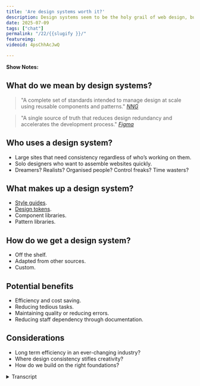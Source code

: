 ```yaml
---
title: 'Are design systems worth it?'
description: Design systems seem to be the holy grail of web design, but are they worth the trouble? 
date: 2025-07-09
tags: ["chat"]
permalink: "/22/{{slugify }}/"
featureimg: 
videoid: 4psChhAcJwQ

---
```


 **Show Notes:**

## What do we mean by design systems?
  
<blockquote>"A complete set of standards intended to manage design at scale using reusable components and patterns."
<cite><a href="https://www.nngroup.com/articles/design-systems-101/"><abr title="Nielsen Norman Group">NNG</abr></a> </cite> </blockquote>

<blockquote>"A single source of truth that reduces design redundancy and accelerates the development process."
<cite><a href="https://www.figma.com/blog/design-systems-101-what-is-a-design-system/">Figma</a> </cite> </blockquote>
 
## Who uses a design system?

- Large sites that need consistency regardless of who’s working on them.
- Solo designers who  want to assemble websites quickly.
- Dreamers? Realists? Organised people? Control freaks? Time wasters?

## What makes up a design system?

- [Style guides](https://www.nngroup.com/articles/design-systems-vs-style-guides/).
- [Design tokens](https://docs.tokens.studio/fundamentals/design-tokens).
- Component libraries.
- Pattern libraries.

## How do we get a design system?

- Off the shelf.
- Adapted from other sources.
- Custom.

## Potential benefits

- Efficiency and cost saving.
- Reducing tedious tasks.
- Maintaining quality or reducing errors.
- Reducing staff dependency through documentation.

## Considerations

- Long term efficiency in an ever-changing industry?
- Where design consistency stifles creativity?
- How do we build on the right foundations?


<details> 
<summary>Transcript</summary>


[00:00:05] **Nathan Wrigley:** Hello there. For the last couple of episodes, we've been looking at components that make up a website. In doing that, we are building a library that we can refer to, particularly for the next time we build demo websites on the show.

This could be considered a part of a design system, but apart from knowing this is a hot topic, we're not sure what a design system is to try and unpack this, we're delighted to be joined once again by our friend Paul Lacey. He, unlike us, has actually managed to put some form of design system together for his own work.


apart from my usual, hello to David Wamsley. Hello, David Wamsley. Hello. I'm gonna also, yeah, thank you. I'm also gonna say hello to Paul Lacey. Lovely. Hello. Now that we've got the introductions out of the way, Paul, I just a second because our listeners, if they haven't heard a previous episode, they won't know who you are.

So I'm gonna put you on the spot. Give us your potted bio quickly, if that's all. 

[00:01:01] **Paul Lacey:** you're correct to first of all say I've done some form of a system, so I'm glad you said that. also, I'm not a full, on expert in this. I'm much like yourselves just knowing about it, see and aware that I'm doing some aspects of it, interested how I can improve it myself, and looking to see where things are going.

And I know David does a lot more probably academic study of this sort of thing because when we talk, I know he's read books on it, which I haven't. And, but yeah, so what I am a web designer developer, probably started around 1999, I think it was. I've seen a lot of change from the, using, non breakable spaces for design for instead of, CSS.

So when I started, there wasn't really any CSS right at the beginning. There probably was, but we weren't using it at the beginning. Then CSS comes in and then the.com boom and burst and all that sort of stuff. And then I think we're still. We're still recovering from that now, just in terms of how the whole western world seems to think what web design is or should be.

And I think this whole design system thing is called because it's lays down some rules that if we all, if everybody got on board and followed it, it would make for much better websites, I think. And, but where we are, I think these days is that certain level of organizations are good at, dealing, implementing these things and running them because everybody's on board.

And then as you go down and organizations get smaller, you get to a point where, the web designers are on board with these sort of things, but perhaps not everybody else is. So it's a real challenge to figure out how you can have these systems in your mind and use them.

but there are lots of factors that can derail these sort of things. So I'm hoping that we might get to the bottom of some of that today. we might not even get as far of defining what all this stuff is, but we'll see. 

[00:03:08] **Nathan Wrigley:** Yeah, indeed. So as is always the case, David has put together some show notes, which I'll share on the screen, but you can find them.

Oh that didn't work out so well. There we go. You can find them at no script show and then slash the number 2, 2 22. So no script show slash 22. Shall we should we pop that on the screen, David and crack on and I'll basic hand the bat on over to you at this point, I think. 

[00:03:34] **David Waumsley:** Yeah, it's only basic notes so we can try and get some definitions 'cause.

Honestly, you say, I read some books on this stuff. I, when I read articles and I hear terms like design systems used in different contexts, I don't know what people are meaning by it. There's other things like, DI design tokens, I dunno what that means. And there's different definitions out there.

So I thought it'd be good to chat because Paul and I have had some conversations before. 'cause it's the holy grail to try and find some way, particularly if you're just working on your own, to efficiently create your own websites and backing out. WordPress days, we've always tried to get some starter website.

Anyway, let's go. I, put a couple of definitions up there, which may be Nathan, you'll need to read because I'm on a very small screen and I can't read what I've written. That's 

[00:04:21] **Nathan Wrigley:** fine. Yeah. So again, I'm reading off the screen, no script do show forward slash 22, and the, headline for that is, are design systems worth it?

And so we're gonna begin by asking the question, what do we mean by design systems? There's a couple of quotes, which I'll just read out. The first one says, A design system is a complete set of standards intended to manage design at scale using reusable components and patterns. And I can, that's the Norman Nielsen or Nielsen Norman, I can never remember group.

and then a source. From Figma, the design tool, a design system is a single source of truth that reduces design redundancy and accelerates the development process. So I guess they're broadly similar in a way. Do you want me to read the other bits about the, who uses a design system, or should we dwell on the, what do we mean first?

[00:05:12] **David Waumsley:** Yeah, I, I like these definitions. I don't know about you, Paul, because they're, pretty vague. So under this definition, what you've been doing with the page builder that you've used, you've created this whole system to be able to put together websites through these kind of row templates, haven't you?

So you can do that and there's nothing there that would say, that's not a design system, I don't think. And you could argue even what we're trying to do at the moment, which is, it's interesting because our series that we've done before, I was model it on the idea of what you did.

Paul, in a way was thinking, okay, what I want to do is to have not necessarily row templates because I'm working much more with grid and, my page layouts might be different, but the fact that I thought I needed something so I could grab this bit here and have a header here to here about, a middle section, some, accordions and stuff like that.

As I've gone on, you realize for, us, that a component ends up being an examination of what the HTML and CSS options are when you are constructing something. It doesn't turn out to be something I can easily drag and drop in. 

[00:06:28] **Nathan Wrigley:** So does that, when you say that, so obviously rows, we understand what that is.

That usually represents from the left to the right of the screen and it's a horizontal block of stuff. But a component is the, bits, if you like, that might sit with inside that. But are you saying then that the component, when you really get to it and you do this work over and over again, you realize that even that sort of definition and clarification doesn't work because it might be that you want to take out a little bit with within that component itself.

And so really what you are forcing yourself to do is forget how it looks, forget the bit that you could drag and drop onto the canvas for want of a better word. You are saying worry about the actual code that makes that up. That's the component. The ht 

[00:07:12] **David Waumsley:** Yeah. we started ourselves trying to do the accordion and straight away we realized that where the accordion is used and what we expected to do, so we'd have to have a whole series of them.

So in terms of us getting some sort of design system was really a. But we're putting together something as part of our series, which ends up being nothing more than a few sort of bullet points about how this will work for accessibility, when this is appropriate to use, and not that is more useful than the drag and drop component itself, So it's been quite interesting, our own attempt to build a design system, which gets more naughty the. The more you get into it. But anyway, sorry. I, no. 

[00:07:51] **Nathan Wrigley:** I'm gonna, I'm gonna keep this going if you don't mind. 'cause I think this is interesting because the word design by definition, I think is the use of the, I, at least in my head, I'm, imagining what I can see more than anything else, as in what is put on the screen.

And obviously you've got tools like Figma, that's their bread and butter, isn't it? Is what is the whole point of that tool is to create things that you can send to people and you can see it. But what you are saying is that for you, that definition, you've gotta atomize it a little bit further and go, into the code.

Because it might be that, okay, there is an accordion, you can see that's fine. But because of the various different ways you could use an accordion, it might not look the same each time. And design system already we're we've come against some trip wires because I'm thinking that's what you look at.

And it, and not really, that doesn't live up to the definition you've just described of code. So that's interesting. I think. 

[00:08:49] **David Waumsley:** Yeah, it's quite interesting. If you look at the design systems, well-known design systems that are out there, like there is, the material design system by Google. there is, there's Nord Health there, there have a big design system, which is perhaps more about the look of things that you might bring in.

But then when you start to look at, I think interestingly there's been a move, if you look at the, there's design systems as well for the UK government, so there's one that will go with gov UK and is now the same with us as well. And when you look at those, they. There, there will be, there's elements about their own, but they're very simple.

their public sites have to be design-wise, quite simplistic. But there, when you look at it, it's often seems to be a lot more about the rules about how to make this particular thing accessible. it'll be, and it, gets much more closer to the component of the design system, if you like, is really the raw H two ML, Okay. More often or not. 

[00:09:59] **Nathan Wrigley:** Yeah. Okay. That makes sense. Paul, do you wanna do any more on that before we move on to the next section? 

[00:10:04] **Paul Lacey:** Yeah, 

sure. The, definitions, I much prefer the n nng one with a complete set of standards intended to manage design at scale using reusable components and patterns.

just 'cause it just, It just gels with me a little bit better. I would like, personally in my life, I would remove the word complete and it would be a set of standards. And I, because it has the word intended, I like that. 'cause it's, saying that we're trying to do this rather than the, other definition from Figma.

I think that will definitely ring, will definitely vibe well with UX and ui, designers who use that Figma product. I think, this whole concept is a single source of truth that reduces design, redundancy, accelerates development of process, et cetera. I just, what comes to mind with all this sort of stuff is that the, whole concept of design system can turn a lot of people off immediately because it immediately goes, sounds technical and immediately sounds like, ex exclusionary to people who don't know what you're talking about as such.

So I'm thinking, when you take any of the companies that we might have mentioned, If anyone who's not a designer or developer and not thinking about the HML or these, global colors or variables and stuff like that, it's are we even part of this conversation? So if you take the actual, the end user audience, how can someone in the audience or the audience of a website contribute to a com conversation and feedback on the design system and how well it's used being used?

How can HR feedback on that? How can CEOs feedback on that sort of thing? So I quite like the NNG one because it's more open also, I know we don't have it up on the screen, but the, looking at the, a couple of those, design systems, David, that you highlighted. I really do the, Gov uk, the UK government.

design system. because it, it's accommodated everybody that needs to understand it. It's, given the code. It gives you the code snippets and it shows you what you should be doing on that level. But the way it communicates about its design system, patterns or components is in human language.

whereas the three of us might talk about, we need a design system for an accordion, what's the point of the accordion? whereas the UK government website tends to say things like, here is a, design system for when you need to get somebody's credit card details for them to pay a bill.

And then, so it gives you the kind of point of why you would even care about this. And so then the finance department is saying. Oh, this sounds good. So we've got a more efficient way to get the money from people who owe the money, or we also have included in that design system a way for them to, present to the user what to do if they have a problem paying this bill.

And so everybody's benefiting that, the different departments are understanding where, what the point is for them. what's in it for me in the finance department to be, to care about this design system that, Dan from head of Design was going on about in that meeting that I was falling asleep in.

so I really liked that because, and that this is maybe why, if you've struggled to get started yourselves, it might be because. why it might be easier for me is because I don't have to worry about the HTML too much because I've essentially made a decision to not care about it as much, which I know some, if somebody might listen to this and be like, what the heck?

what kind of professional are you? But essentially, I'm living in the world where I need to use WordPress themes and WordPress page builders, and a bunch of those decisions are taken away from me. So I'm straight into the point where I'm thinking about, I've got a decision, I've got two options at this point.

I can go straight into thinking about the elements that I want. So do I want a row, let's say with, a call to action in it and those sort of things? Or do I, do, I go into purpose led thinking, which is what I've been trying to do more recently. Essentially, it's the same stuff, but the, purpose again, of a pricing table.

So you start with the purpose and it is to present the. options and recommend an option to a user. So how do we present the options of our product and recommend which one is probably right for them? And if we think about it from that angle, then we've in, we've included into our design system, the point of the element or the pattern or the component, and then we work backwards from that.

And then eventually. You can take that, rationale of why you need this component and you can stop at the point that's comfortable for me, I stop at the point where I'm dragging these elements in and designing them in Beaver Builder. Whereas if you want, you can go further back and ditch that, aspect and get, and then go, we know the point of it, we know what the users want.

So now we know what HML tags we might need as opposed to just looking at some other, I'm not saying you do this, looking at some pricing tables and seeing what elements appear to be there and then coding those up. So you've always got, like the government, UK government website has, you've always got this design component or this component or pattern can, be measured as failing or SU succeeding because there is a mission for it as such.

So I dunno if any of that made sense, but that's, That's where the two strict ones, like the Figma one to me is, a, I'm reading it and thinking that this is less inclusive as the one above it from NNG because the NNG one is talking about its managing design at scale. It's reusing components and patterns, and it's intending to improve that process rather than be a kind of, elitist sort of set of Figma documents that nobody else understands.

And if you don't know, and if you come in as a designer to our team and you don't know what this is, gosh, what's wrong with you? 

[00:16:34] **Nathan Wrigley:** Can I try to just encapsulate what you've just said, I think in one sentence? no, It's no. But in order to just clarify in my head. Yeah. Yeah, absolutely. So I think what you just said then would be something like this.

So we'd have a Paul Lacey quote on that page, and it would say something like, A design system is a text description of design of the purpose. Of design elements, visual design elements, which are reusable, scalable components and what have you. So it's, got that kind of description bit in text as the focus, like the Gov UK one that you were describing.

And yeah. And because you've described its purpose, you've made it more accessible to people who don't have a, a background in graphic design for want of a better word, because you've, explained what its point is on the page. Is that about right? 

[00:17:26] **Paul Lacey:** Yeah, it means that you could have a conversation with the finance department that Informs how you should make this, these components and patterns that fit into your design system. like further down this document is probably some stuff about the ingredients of a design system. Like the finance department doesn't need to contribute too much about the brand colors. In fact, they don't need to contribute about that at all.

And they probably don't need to. I forget what it's called. There's, the components, the patterns, there's, the really little things. They're like the variables. What are those called? tokens. Tokens. So that stuff is to me, for the, brand and the design team to know that, green means go, red means stop.

Amber might mean, think about it, blue means information. they might make those sort of decisions based on the brand and, but the, actual HML elements that, so the HML feels that it's more of a, it's more of a human conversation with, the, stakeholders and then the brand element is more of an internal design, creative, side of things.

but yeah, I think Nathan, what you more or less said, is, probably a better definition just, for me because, I'm, I have to have conversations with clients all the time and I have to try and justify why I've done something and I can't just say, because Figma told me to, based on their amazing design system As such, no, no offense to Figma.

They know exactly what they're doing. but to make it c communicable to who? The people I'm trying to convince to not have a slider.

[00:19:14] **Nathan Wrigley:** David, should we move on? Or If you've got things to Yeah, let's, 

[00:19:16] **David Waumsley:** yeah, we can actually, because we can widen it up. I think once we've covered some of the points we've put down here, so we've just quickly, who uses a design system? So I mean there's, I guess there's two different types in that sense.

There is the large sites that need consistency as they keep changing their website, regardless of who's employed at the time. So they need some. Set of rules, if you like, about how this, the styling and the content is added to a particular style to a site. And then we've got the, people like us, maybe were solo designers or maybe small groups and that who want quick ways to assemble websites and might use a design system like that.

And that's where you might, borrow something that's already existing out there. nor, or the material design or something from Google as a starting point, or effectively even as a lot of us do, we use a, it's not exactly a design system, but effectively it gets close to it. Something like Bootstrap becomes a design system tailwind, they become, even though they're CSS based, they become a sort of design system we can borrow, And then of course, and then the big question about design systems, and that's why you see a lot of debates about, you don't need a design system, you're wasting your time with it. And those people who say you absolutely do need a design system. And I think this is where you hear all these different conversations.

'cause everybody has a different idea about what that might mean to them. So you if you invest too much, you can invest. As I've done before, invested a lot of time trying to copy Paul and what he managed to do with his Beaver builder. I'm so sorry. 

[00:21:01] **Paul Lacey:** I'm so sorry. We'll have led to nowhere.

[00:21:04] **David Waumsley:** No, but I'm just trying to do the same thing when we were both using the same page builder. Yeah. And I was trying to do the same thing as you, and you actually managed to get something that was useful, that worked for the jobs that you needed to do. I was envious of that when I started doing something in a similar way.

I got myself so caught up in. Sort of little elements. And the same thing has exactly happened in this series as well. When you get into components that I talk myself out of ever getting a system that works. but maybe one day I'll get there and it'd be very thorough and it will work for me, but it's quite interesting.

So I'm definitely in that. Gotta invest in the right thing for the job that I'm doing. I think you've balanced that, right? And I, that's why this interests me how, to do it for us 

[00:21:50] **Nathan Wrigley:** anyway. Sorry, I'm going off a bit there. That's okay. No, that's fine. So this is, the section who uses a design system?

have we finished on that one? There's something 

[00:22:00] **Paul Lacey:** interesting on that. I just would say like the large sites that need consistency, regardless of who's working on them. This reminds me of my old, company that imploded Dicky Birds. this is why you should listen to me. I such success.

but it reminds me, 'cause, myself and my business partner both had different roles. we were working with totally different clients. my. Business partner Piera was working with a major, car manufacturer. One, the, one of the biggest ones in the world. And that was like our, probably our biggest client technically.

And that was pretty much all he did, apart from a few other bits where he would contribute to some of the work I was doing. And I was working with SMEs and charities. And so we, we would argue actually when we collaborated on my projects, because his mindset was way more, long term than, mine. And I would be asking things of him that were borderline offensive to the way that he was learning to, he'd learned to work, working as kind of part of a team at Nissan because essentially he was, he became integrated in the team and was leading UXs and UIs and stuff like that.

So it was a lot of separation. In these things, there was a lot of, rules and you couldn't break the rules because if you did, you would be, someone would hold you to account. And it's interesting 'cause you've got those two first ones, large sites that needs con consistency. So we could say large companies or brands and then solo designers who want to assemble websites quickly.

but it's the lifespan of the design system for the large brand is basically infinite. It changes, but there's always a design system that is being used every single day. Whereas the web designers who are doing a client job, they might have a design system that's a lot looser than that, and they bring that design system into the job.

They do the job, and then the design system essentially semi-retire. And the designer hopes that if the client goes off with that website that they carry on and try to make use of the systems that were put in place there. In most scenarios, they possibly don't. And that's why you have websites that launch and then they just degrade over time and become stale, and they lose the, initial, effectiveness that they might have had on day one.

And so there's a lifespan that goes through these design systems that is very short with web designers. They have a drop in design system that doesn't use all the ingredients, but it helps 'em get the job done effectively and quickly then. Is gone. And the website just lives there. But with these big companies, the design system is part of every single decision.

And nothing goes on the website unless it passes the design system. So it is just, we would argue, because I would say things like, I need a design for this by Friday, and it might be Tuesday already. And he would be like, so what do you want? Do you want, are you gonna give the UX to the client first? I was like, no, we just need to give them the design.

And, I'd be, and I would be trying to, he'd be saying, we're skipping the stage. And I'd be saying, we're not skipping the stage. What we need to do is. Internalize that stage with our experience and just get it done and we need to use our experience to get the UX done. And he would say, no, we need to do the UX and get sign off on that before we're doing any design.

And I would be saying, we will get fired. So it just is the kind of the friction and just like none of us were wrong in this. I was just, we were just living in different environment and he was right actually. And, but I was looking after the wellbeing of a company surviving in a, world that doesn't appreciate design systems.

okay. Should we move? Yeah, let's move on. Yeah. 

[00:26:11] **David Waumsley:** The next section, once largely, I've taken the main bullet points actually from an article that is, that I've linked to, which is the Nielsen Norman Group one. So it's basically there, 1 0 1 on what is a design system. I did add something extra to this, which is design tokens, which is a term that's banded about, but what makes up a design system.

So largely it's got style guides, design tokens. You could argue that they overlap with each other, component libraries and maybe pattern libraries. That might be one way of breaking these things up. does that sound right to you, Paul? 

[00:26:45] **Paul Lacey:** Yeah. Do you know what, I didn't even know what design tokens was until I saw this a few days ago.

So I had to, I, understand what it is now. It's almost the technical layer between the brand guidelines or the style guide. So it could be like a CSS variable that is, saying, let's say a success variable. And that might be that the style guide informs that to be a green color highlighting.

So am I right about that? It's the, 

[00:27:14] **David Waumsley:** yeah, I think it, it depends. I think the term comes from, I believe Salesforce and their own design system. And there's a particular, I think a name Gino and I've forgotten their name, who's, really championed that. And she would very much see those as separate to, a CSS variable, where other people might see it as akin to the same thing.

She would see it as, do you know, can I step back and just, talk about why I think. This is interesting or where it gets confusing. 'cause I would think 2014 was such a significant year for, revitalizing the idea of getting, so you've got this whole bunch of people. You had Brad Frost Atomic Design, which we talked about on this show, didn't we, Nathan before, which is, a way of thinking about how you build up a website out of Lego blocks, and at the same time you had reacts JavaScript component library appearing.

So you've got that whole way which you love your 

[00:28:17] **Paul Lacey:** favorite. 

[00:28:18] **David Waumsley:** Yeah. But these two things, without a doubt they influence, the future of things like Gutenberg for, WordPress. It was only in the next year when, Matt Mullen, we was talking about, blocks and the idea that JavaScript was the future.

So you've got that. At the same time, it was about the same year where you've also got this. Country thing going with, I think gov uk it was the year that they won the only design award, national design award for a website before for going almost the completely opposite way with their own kind of design system.

So I think a lot of, when we talk about it, we have different ideas. So people think it's made up of, we're, thinking of react when we talk about components, people think of react even though there's web components. Yeah. Which predate it. So there are, I think that's why a lot of our, disagreements on what we think that is.

But yeah, design tokens is a word that I hate using because in a way, I don't know what I mean by it. It, I think that they would see it as one of Brad Frost's, the smaller atoms that make up a section of a website. but style guides, and this is where I think we mix things up because I think style guides is something that could stay, couldn't it?

for a company for all time. When you try to realize those style guides, that's fine. They can be turned into CSS that you go by. But when it comes to the, there's a gap in here, I think, when it comes to the rest of the design, because you either take the view that you're making up with Lego blocks, these components, but then you're failing to see the designer as a whole If you work that way. and it's the same when you build pattern libraries. it's making an assumption that pattern will remain true for all time. Where I think we already know, technically this is very difficult as we see CSS particularly changing at the moment. it. the design system that I was working on, that you are working on is based around the fact that the only layout system we had for the web was Flexbox.

Now we have grid, it throws that out. Now we have container queries that throws it out soon. We are about to get into more things with, if statements where we might be able to program in all sorts of different types of arrangements for our website. So I do think, if you try to invest in a design system at the very technical level, it's very difficult at this time.

You could waste a lot of time, but style guides maybe are something that can remain in a company as you always use this particular color for your, your links and for your header and your photo or whatever. 

[00:31:09] **Nathan Wrigley:** I'll just point out that if you, if you go to no script show slash 22, there's a couple of links on the what makes up a design system, section.

One of them links out to, the Norman Nielsen Group as an article called Design Systems Versus Style Guides. And the other one, heads off to Figma, docs Token Studio, tokens Studio for Figma. So there's a couple of links provided by David there if you want to explore further. Yeah. Okay.

Should we move on to the next bit? How do we get the design system? All right. Okay. Three options off the shelf, adapted from other sources or custom, I'm guessing off the shelf, is what most people are gonna use. 

[00:31:55] **David Waumsley:** Yeah, I, I. I guess so. I dunno, we've always tried to build and in effect, what Paul's done and what I've always been trying to do as well, the same time was always a, to some degree off the shelf in the sense that we're, held to the platform that we, using there.

So we've got some restrictions that come with that. I do think it's interesting though, with things that change. I think with, when you get sonic off the shelf, you are trusting that company. So when you look at, there's been some huge errors with, material design. they totally broke the web's accessibility with forms.

They decided that placeholders were a great thing to do and you can remove your titles from your form. making forms terrible for ages. Same with Bootstrap. It decided, bootstrap, I think four or something. It decided that. They were unsightly to underline our links, effectively breaking the site for whole, breaking the web for a whole bunch of people.

So I do think, there is an issue when you look for off the shelf. Where can you, particularly as things change, particularly as we become more aware of getting back to the basis of the web, making sure that it is truly inclusive, that it does, look at accessibility. This is something that I think has grow.

It wasn't there so much back in 2014 when I think we had this resurgence of the idea that we could have great design systems. So I think now getting something off the shelf would be quite tricky unless, unless it was something I would get great ideas from, the UK Gov side or Gov UK side because you know that they, as a, they've learned the lesson that they need to make sure that what they put there serves everybody.

[00:33:50] **Nathan Wrigley:** so are you a bit more, so there's three bullet points there. again, this is for people listening to it off the shelf, adapted from other sources. And custom, David is your plan to do a bit of two in the hope of getting to three. So you're adapting from other sources, but doing it in a custom way. So 

[00:34:07] **David Waumsley:** it'll be interesting to see what we build up if we actually end up with a design system.

'cause we're doing this series where we're looking at different bits of websites effectively, where, we started with the co word components, but it's bits and bobs of websites that we're talking about. next time we're talking, we're gonna be talking about the head as a component, something you don't see even on a website.

But I see it as a component because there are certain rules about how you might construct your head in your document. So I would, so I'm going there. Whether that turns into a design system, it is already for me because of the fact that I'm saying. Okay. I've got little notes in my, 11th at the moment, but it could be equally in a WordPress version of the same thing.

Little notes in this section where I put my head code and where I put certain things. So there is a sort of design system building up. But yeah, 

[00:35:01] **Nathan Wrigley:** anything to add there, Paul? 

[00:35:03] **Paul Lacey:** yeah, so off the shelf is probably, like David said, always a little bit tricky because off the shelf is normally a digital product type thing or something to that effect that is trying to help you get from A to B super quick.

And it has to promise certain things that make sense to the person who is trying to cut some corners to get somewhere quickly. So I think that's when, we've all lived in the WordPress world for quite a while and we're aware of the amount of templates you can buy or get for free, for different page layouts, row layouts, that sort of thing.

However, I, think that the most of the three of us. We have been exposed to all of those, bought a bunch of them, look, use the free ones. And then we still end up building websites with our own layouts. And we, it's, and we perhaps just look at those for design inspiration sometimes. I think, oh, that's quite a nice, but I'm not gonna actually use that row because it's got this problem, or it's not really, it, looks completely different than the rest of my raise, but I'll take some ideas from that.

And so I think that's one of the problems with design systems, off the shelf is not all of them, but, they can suffer from having a, an agenda that is based around them getting sold as opposed to long term solving the problem. Nothing wrong with that. It's, they do some good, but I just think that's why so many of them just don't, don't succeed perhaps. I know when you look at a lot of the template packs within WordPress, they have to, their agenda has to be bling. They have to appeal to the person who can't design, let's say, who needs to look like they can. And we'll be like, oh, that looks cool. I'll just grab that row.

And then, and that's why you see some absolutely horrendous websites that look like, do you know those, that those kids toys where you ma match the different head body clothes and, you can put like the, put a skirt at the bottom and then a top hat at the top. So you get this kind of thing that the, somebody just doesn't realize is a complete Frankenstein website.

so me, I'm probably doing custom to, but I. Using, using a system that locks me into how I have to use it. But I'm probably essentially trying to create my own ones that work for me. So I'm, eating my own dog foods, I think is it or whatever, but creating systems that work for me and then distributing them to a few other people.

Yeah. but I'm totally taking influence from other things that I see. for instance, within the WordPress space, I think one that does quite well is, I think there's a theme called Ollie. Is it Ollie? That's right. Ollie. That's 

[00:37:55] **Nathan Wrigley:** right. Yep. Yeah. 

[00:37:56] **Paul Lacey:** And they've had to work very hard to.

I try to reduce, I assume what they're trying to do is they've got a product and the big challenge they've got is that they, the system that their, website is built on is the Gutenberg block editor, which has tons of cognitive dissident for end users. So people go into it, hearing all the hype, and then they bounce off and then they go straight back to Elementor or something like that.

So Alias had to work very Ollie. the theme alias had to work, and the team now have had to work very hard to try to onboard customers who then they hope will find this totally usable. Make sense? Because the UX is very good in the templates that they provide. The onboarding is very good, and so they're trying to create like a good experience to stop people from bouncing back to elemental.

So when you look at their templates, you can see that they've put a lot of thought into it to try and stop people from failing at the first hurdle, compared to templates that you'll see elsewhere. yeah. My, just for, information, what it is that, when you've mentioned I'm creating things?

There's a number of systems that I've been creating. They definitely wouldn't tick all the boxes of the, hardcore elite, design system gurus. They'll be problematic in all sorts of ways, but there's probably three different levels of, that I've been doing. The one that I'm doing at the moment is for Beaver Builder, and it's because Beaver Builder has the ability to have global colors and variables and stuff like that now.

So I can now build a kind of wire frame type set that is built around purposes, like I said, on the government. Website. So the purpose of this route or this page is to achieve this and that, page will have patterns in it, and then it'll have patterns will have components in it that are all reusable and they are feeding their style from the style guide, for instance.

but mostly it's pattern libraries, I would say, and the component libraries are just natural to me to put into those. So that's one thing that's my favorite one because I really feel that'll be super useful to me, to use. So I know it'll be useful to other people. the other one is commercially out there not to buy, but it's with, it's for an agency who do a lot of websites within the kitchen and bathroom design industry.

So I created a design system, or you could call it a starter website. Essentially it could be called a design system. And that means that they internally no longer have to come to me every time they want to launch a website. I just deploy the system. And I've trained people who are not web developers and designers to build websites, and they are building whenever they've tried to do it.

Before this, they were building, Frankenstein websites that they thought look fantastic and their clients love too because they were letting their clients tell them what to do and everyone was happy and they got paid, but the customers weren't buying for the kitchens. now they're making, websites that look really cool and have a following all of the templates and are based on all the things that we learned for the last four years, developing kitchen websites, kitchen design company websites.

And they're able to deploy these websites in a couple of days. And now they're design systeming their content as well, if that's possible. so because they know now, okay, when we have a page that has a showroom is about the showroom, we have two things. We have a company that has one showroom or we have a client that has multiple showrooms.

This is how we deal with a company that has multiple showrooms. This is how we deal with a company that only has one showroom. So that will then mean that when they have multiple showrooms, there'll be a choice page, which showroom do you want to go to? And then that will lead to the page, which is the, this is a showroom page, which tends to be all about telling a story of how beautiful your experience is gonna be when you come in and have a coffee, rever us and sit down and have a look and try out the different appliances and blah, blah, blah.

so that's the second one. And the third one is a template set that is based on a content. Copywriting, copywriting framework. I won't say which one it is 'cause I probably get in trouble. but it's loosely based on, a copywriting framework. that basically is another in ingredient to these design systems.

So you've got the end use, you, then you've got, where does the words come from? And then you've got the design aspects. So I've mixed it up and I don't have one yet that is all three of these things, but that's where I'd like to work to at some point. But I think that's why if you really want a good design system, perhaps you start off the shelf for your inspiration and then start creating your custom one that is adapted from the things that you're learning.

Maybe that's the right way to do it. 'cause if it doesn't work, it's gonna be a total waste of time for everybody. There's a 

[00:42:40] **David Waumsley:** bit of all three there, isn't it? 

[00:42:42] **Paul Lacey:** Yeah. 

[00:42:43] **David Waumsley:** it's really interesting what you're talking about. the thing you didn't mention is that StoryBrand? 

[00:42:49] **Paul Lacey:** Yeah, that's the word I was trying not to mention.

'cause I think if you use StoryBrand, you were supposed to pay a license to StoryBrand. So I don't think it was that one David. Actually, I think it was something similar StoryBrand, but it was, I built a system that uses, an idea similar to StoryBrand in which is based loosely also on the, what is called the, pain agitation solution system.

Yes. Yes. So define the pain that the customer is feeling why they would want their product. agitate that a little bit. What is the problem that will happen to them if they don't do something about this? This doesn't have to be a negative thing. It can be that you are missing out on the amazing thing that can be the agitation and then the solution as you present.

the thing that you offer that takes, that turns 'em from the loser that they are, if they don't go with your product to the absolute hero that they will be if they buy it. And then you provide evidence of other people who were losers before they chose your amazing product and are now massive heroes.

so, I think some of the technical design systems, are design and code focused. And then when you hit the, when the rubber hits the road, you have end users and you have, how should we communicate to those end users? And that's why I think like a design system needs to be a bit looser and include end user goals, business goals, and a copywriting, direction.

Yes. What are you, what's the, what's the consistent tone of voice that you can have throughout this? And we've, StoryBrand, for instance, it's, always about making the end user feel like the hero. Yeah, so if, if you say, we're using StoryBrand, this design system, and here are our end user goals, then everyone can get on board who's involved, and you can even communicate it to a client.

I've found things like using StoryBrand or paying Agitation solutions super useful when I'm going into a Zoom meeting with five different stakeholders from a company who've all gonna have opinions, but I frame the whole meeting around, let's just do it like this. And then they all love it because they can all contribute to that and they can contribute to how we make the user feel like a hero.

They can all contribute to how we, I identify the pain that the user has got or the customer's got before they buy the product. And it really helps get people on board. And then when I show them a wire frame or a design using a secret design system that I've got for them, they see what they said reflected in the design rather than.

That, if five people are all disagreeing, when you show those five people the design, they're all gonna disagree on the design because they didn't see, each of them saw the thing that they disagreed about in there. I dunno where I was going with that, but, essentially it was the, I think you've gotta have an inclusive design system.

otherwise, you're not gonna get buy-in from the stakeholders that will need to sign off on it and make it work. 

[00:45:50] **Nathan Wrigley:** Okie doke. I think that was a full investigation of that part, wasn't it? Should we, should we move on to the potential benefits? David, you ready for that? 

[00:45:59] **David Waumsley:** yeah, absolutely.

Okay. Okay. I've just, I'll just jump in. I just thought that was quite interesting 'cause that's not Yeah. Definitely what you are describing. There is something that I think you need, this system, but it's not included in what, what the articles I look at say what makes up a no design system and that, a kind of copywriting system goes in your design system.

It's all part and parcel of the same thing. 

[00:46:24] **Paul Lacey:** Yeah, 

One of, one of the ones that are built is, yeah. Starts with that because a major problem for web designers and end user clients is tone of voice and how they communicate. So you could throw a load of call elements at a page that have got a fantastic design system in there, but, You might just be doing that based on that you thought it looked cool. so it, if you use a system like StoryBrand, it takes you, it tells you your top row should be, your top, line should be a, unique value proposition. your second line should outline in very brief bullet points, the key benefits.

The third line, the third row outlines the problem and possibly agitation in the same row. So you have this kind of, so I need to do a unique value proposition. What are my possible design patterns and components to do that? Yeah. And the obvious one is gonna be like a hero banner and then a design component of that is gonna be a heading, but it shouldn't just say the name of the product.

Like the design system, in my opinion, should include a. the, big heading isn't just a H one HML tag that's big. It is that HML tag should have a point to it, which is to convince somebody if they only read that one heading on the entire website before they decided to bounce or click forward, that it also told them the important thing.

So to me, like content and the end user goals is totally part of the design, but I don't see that included in a lot of the sort of more academic talking around design systems because it's, a design industry talking about it. So whereas, whereas I have to hit the, meet the rubber where it hits the road and deal with CEOs and opinionated marketing execs and cousins of the CEO or nephews and nieces and all that sort of stuff, and I have to try and keep them on track.

So that I don't retire from the project with an excuse if something came up because I've lost complete control. So I have to say, that's why I think, bringing some of those elements would be really useful to design. And I think gov the UK government does that to this extent. With, its, with, its the purpose of this one is this, they don't necessarily, they even give the content examples, because, especially for these more transactional sort of things that you should say this and these are the words that you can say, I think it's fantastic.

[00:49:03] **David Waumsley:** Yeah, no, I think that's a, fabulous site. And I think that the US have pretty much adopted this kind of thing. How, I my understanding is that the US kind of went more down the, whole react route and it lost money. I think there's a sort sense that when you are losing billions as they do, you, they've had to work.

In an agile way, and they have to work, to these kind of more fundamental systems that, start with a html first approach to everything, in terms of the technicals. 

[00:49:36] **Paul Lacey:** Yep. I think this just highlights it. Just, stay on that reacting just for a second. 

[00:49:42] **David Waumsley:** I 

[00:49:43] **Paul Lacey:** think, this is possibly what you think as well, but it's certainly what I think is that as soon as the, concept of web components became tied verbally to react or similar, so it is like, what JavaScript library do you use to create your web components?

I was out of the conversation at that point. I, they, I was lost to it because I'm not really a JavaScript developer and, but I, but think how many other stakeholders downstream of. And not very good JavaScript developer are now completely out of the conversation of loss control. So it just made this, to me, this, and I think this is what W three C has identified, that, as soon as this kind of culture of JavaScript libraries got mixed up with design systems, it made, web dev high, highly skilled web developers, gatekeepers Yeah.

To, decision making. Yeah. And it seems that was the wrong way to do this. 

[00:50:47] **David Waumsley:** Yeah. Going so high level really, that you lost it. And then, and I think now as we become more. conscious of accessibility and getting back to that web, that it should serve all people. That's its unique selling point above all of the mediums is the fact that anyone with a computer then can adapt it and get the same information.

It's truly inclusive and that got lost. When all your developers and all the people are thinking about JavaScript first they skip over to, then they find something to solve CSS maybe Tailwind that will plug in. That's a system that will work. And then, the last thing they're learning then is HTML.

And as we learn more, HTML doesn't cover us full accessibility. We need to learn a little bit of Aria to get there. And and I think that's where I like those kind of, like you say with the UK ones, because they have to start from that basis of inclusivity. Yep. So it builds up on those foundations. 

[00:51:45] **Paul Lacey:** Yeah.

Their mix seems really, thought out. And, inclusion inclusionary, if that's a word. it is now. It is, yeah. It makes sense in my context. I think with the ARIA tags and the h, like you say, the H ml tags that get you to 80% and then the aria takes you over the line to truly define what this content is, as opposed to with the JavaScript route, which you sometimes can't even see the content behind the scenes, it's dynamically changing in the document.

[00:52:23] **Nathan Wrigley:** Yeah. 

[00:52:25] **Paul Lacey:** and, it's, yeah. Yeah. Let's move on. Sorry. Okay. No, that's 

[00:52:29] **Nathan Wrigley:** fine. That's absolutely fine. a couple of sections we've got left, so potential benefits and finally considerations. potential benefits have been listed out as follows. We'll just, I'll just read them out and then we can Yeah, you can explore them.

The potential benefits are as follows, four things Dave has listed. Efficiency and cost saving, reducing tedious tasks, maintaining quality or reducing errors. And finally reducing staff dependency through documentation. I suppose they're all fairly self-explanatory, but do we wanna open those up? 

[00:52:59] **David Waumsley:** No, I think we'll go on to the considerations, which I think the next thing, there are benefits obviously, if you can have some sort of system that you, that's really what I feel like I'm trying to work out is a way of avoiding errors.

When you get into looking at everything I put on a website, I'm, I made the no script show one, and I'm, but going back on it, re correcting things as I go through this series on components here. 'cause I realize, oh, I forgot about this. Oh, yeah. It's it's getting built. but yeah, so I think there's something to have some documentation even for yourself that reminds you of when you do certain things, even if it is, as I say, what we'll do next time ahead of which you don't even see.

Hey, one thing that did cross my mind, with style guides and branding, I said earlier and I think this is open for question now. a company might need a, some, something might stay there in terms of a style guide and it might be a permanent thing. But I question this these days because we are moving so rapidly towards this idea of users choosing their own journey on the web.

light and dark mode is the one that's taking off the most that you even that isn't so true these days if we're moving forward with this idea that there are different presentations for different types of users, depending on their own preference of how they want to consume the web. 

[00:54:33] **Paul Lacey:** it sounded like led into the first two points actually quite nicely. 

[00:54:39] **Nathan Wrigley:** okay. So let's go through those then. Yeah. So the considerations, first of all, long term efficiency in an ever changing industry. Second one where design consistently stifles creativity.

And finally, how do we build the right foundations again, because it's your, both of you have significantly more experience. It's over to you. 

[00:54:59] **Paul Lacey:** Can I say something about these? These actually, so David, your approach is. Much more resilient to point number one, long-term efficiency in an ever-changing industry where you are going as deep as the H TM L code and the aria.

So when this comes back to this whole lifespan of a design system, most of the systems I'm using should all page builders suddenly disappear. At least I can take some of the thinking and then apply it to HTML and I'll be one step behind you on the tech, but I can probably get there, in time, given time sort of thing.

but this ever changing industry, it's not even really the, the industry is like us, we are the people who make this stuff right. But to me, I think the, like the word industry could be interchangeable with, the, I dunno what the word is actually, but, so for, instance, web, currently we use website in a browser and that's how we look at it.

Or on a phone. And then content now is, can be fed into things like apple, newsreader, those sort of things. So basically some of the websites I would make would not farewell in some of these situations where content needs to adapt to a different device or something that isn't a web browser. Everything I'm doing is assumed that it is been consumed, probably on a web browser or a mobile phone.

Web browser. Okay. Yeah. whereas, I can totally see that, especially with ai. I know that this is controversial, topic as such, but if it gets to the point where you don't even really look at websites anymore. We spoke about this on the last one, I think, where you just say, Hey, where basically websites are made on the fly in some kind of, they're made in real time.

So when you ask something about, Hey, can you tell me about what's the best fender guitar from the JA made in Japan in the eighties? Chat. GPT will currently give you a kind of chat about that at the moment, but it's not an inconceivable that at some point it will create a custom webpage for you that you just look at as if that page had been made with pictures and videos and all that sort of stuff.

But it would, you would imagine it would need to be able to query its sources and see h TM L tags, find aria, attributes and stuff like that. And it would only really pull in that content where it was confident that it was the correct content because it could see how it was marked up. It's not gonna go to, one of my websites where a client has told me to put this over here and make this thing flying over there and then this popup comes up or something because it's just too much chaos and noise for a future device to understand.

So I think, The, gov website is perfect example again because you can see that those elements could transfer into other devices that we don't yet know that people want to use. So you could equally, they could plug an API into chat GBT for instance, and have you pay your, council tax straight fire, via chat EBT if you wanted to.

And I think that's where we'll end up going. That different systems will just be plugging into things and APIs and, the current SME and charity and nonprofit sector is gonna struggle with that because we're all stuck in that sector, both the clients and the people serving it like me in this relatively short term view of everybody wants to go to your website and a web browser.

So make a website for a web browser and when it becomes a problem, they'll ask me to make a system that works in chat GPT so they can, do you know what I mean? but we'll be playing catch up massively at that point. David, your approach of thinking about this HML structure. you might not have the content that chat, GPT or whatever system wants to pull in, but at least you'll have the structure correct.

That it can understand and interpret and know, oh, basically here's some prices of those guitars that you want and it'll put it in a component pricing table and it'll know to recommend this guitar and it'll have a pricing table, right? That isn't even from a website. It's just gone does this Mexican guitar, USA Fender and then the Japanese one recommended with a little tag on it, most popular for people who are thinking like you.

And it is presented as a pricing table with benefits and stuff like that. so I think that's I think that we'll see the ever changing to me is that everything's gonna be much more dynamic and on the fly using components and patterns that are marked up. I don't know. 

[00:59:51] **David Waumsley:** Yeah, we would probably, That's, I don't like the idea that, that search engines are now providing the ai, I feel they are. It's broken, the deal with people, because at the end of the day, it's making us dependent on our content, stolen our content. Basically, AI is stolen everybody's work. And it's remarketed to us.

I don't know if it'll ever be able to. I think the more you get into, the skill of writing a website, I've only become more appreciative of this recently, particularly as you get into the accessibility, because there isn't. machine isn't gonna quite do it because it has to make d you have to make decisions about how you will label your aria or where you will label it a, according to your imagined audience for the content and the different circumstances that they might be in.

I find it hard to imagine that anything will automatically, do that. We'll be able to present random content and get that right, not if CloudFlare has got anything to do 

[01:00:58] **Nathan Wrigley:** with it, 

[01:01:00] **Paul Lacey:** because CloudFlare is, providing a system to block your website from AI bots. Yeah. Unless you pay. Yeah. 

[01:01:06] **Nathan Wrigley:** It's like a paywall for 

[01:01:08] **David Waumsley:** AI systems.

Yeah. It's just hot off the press. Yeah. Yeah. I mean we, we can, if there is a set of rules, but I think this is always where we want to go with design systems and it's even with ai, it's my thought on things at the moment. It's a very materialistic view of the world where you think that everything can be explained if we get down to a certain set of materials that we understand.

And obviously when we've got Jeffrey Hinton, the sort of godfather of AI now panicking about, general intelligence, as a reality, I don't know if it ever will be. Obviously it poses a threat to us. Depending on how we use it. This is another conversation here. Yeah. This is complete, yeah.

Ton of words, but it's in the same with the, design systems. I think, the idea that we're seeing certain things are making us feel like this is going to provide the solution. Like we're not far away from Google. That it can now grab the information and it's really useful in that, and now it'll be able to present it in a way.

I just don't believe that's ever going to be the case, 

[01:02:16] **Nathan Wrigley:** in, the same way that in physics there's always this, there's always this rush to, there's always this idea that you'll get this grand unified theory. It feels a bit like that's what we're describing here, this grand unified theory of what the internet is and what design is.

And maybe it'll never. being 

[01:02:34] **David Waumsley:** achieved. it's always a problem. And, for people like Jeffrey Hinton or Materialists who explain things, so they say, I can explain everything in science and this is how it works. And then you go, yeah, but okay, so I explain the body and you go, yeah, but why do I think, why am I conscious?

And they go, that's just, phenomenal. Don't worry about that. Forget that worry. We've solved it. The whole thing about having a conscious conscience is, or consciousness is, irrelevant to this conversation. And I think sometimes that's how you get, when you look at things scientifically, when you comes to the art of communication via the web, we start to think, it will serve the stuff, but will it really communicate with real human conscious beings?

And I never quite convinced, I always think that it's just a bunch of scientists thinking they're going to nail this. There's, a formula here. 

[01:03:27] **Nathan Wrigley:** We will, we'll probably revisit this topic in two years time when our robot overlords have taken over. Yes. And, we will just be simulations because we've been scraped on the internet.

do you think we've achieved what we set out to achieve? Are we at the end of that episode, do you imagine? Or is there more to say? I think we're 

[01:03:44] **Paul Lacey:** still confused as, as ever. Yeah. But, that's never, but we, 

[01:03:48] **Nathan Wrigley:** that's never gonna change. Yeah. 

[01:03:52] **Paul Lacey:** that's 'cause we're normal, people. But, the, that consistency stifles creativity on there.

Oh yeah. that's an interesting one to me. 'cause I don't think consistency ever does stifle creativity. I think, I think, just, mashing things up and throwing them all over a page isn't creativity. It's just, I. It just, it gives, it's like a, gaslighting version of creativity that some that, an end user doesn't appreciate, but the owner of the website appreciates more.

So it's, web design, consistency stage creativity. I don't think it starts create creativity. I think design consistency helps to get rid of, vanity aspects nicely. You can still be totally cre creative. You shouldn't just be, you shouldn't fail to be creative if you've got consistency. so I like that.

[01:04:52] **Nathan Wrigley:** That sounds like a great meme. Yeah. There you go. We'll probably parcel that off as the, as the, little, the bit that this episode goes out under. I will try to, I'll 

[01:05:02] **David Waumsley:** try to make that happen. No, I think that's what you do quite well on it because of the fact that you've do got a design system where you've got row and they're spaced out in a logical way because you are using a lot of your own CSS to make sure that s space is consistent through it.

Yeah. And for users, there is a, certainly if you understand the, how people perceive space and what they mean to them, this, it drives us mad and we can tell a bad design because they've used the page builder and just drop something in and it's, half a centimeter off or something, how it was on the other page and it's jarring and we know this, and that kind of consistency helps us with our perception.

But I think sometimes that consistency in a different way, a consistency of doing things in a certain way, then leads to. as we can see with design, they, we might have thought we've got the perfect design in 2000 or something, and none of them look like that any longer. unless we're doing it for comedic effect, So we constantly change. So I think that's the problem with the design system. You build a whole load of layouts that you're going to use, and you just think these were just web layouts, then they don't, some, that's more interesting thing that you'll see in print and in other places. 

[01:06:16] **Nathan Wrigley:** Okay.

I think I am gonna knock it on the head in that case. At that point. so that was episode number 22, or at least you can find it at no script show slash 22. You can head to the URL there and hopefully you will be able to find the relevant show notes there. it only remains for me to, to say thank you to, to Paul for joining us today.

Yeah, thanks Paul. I appreciate your, your contributions to the debate today. That's great. So we'll see you on the next one. Thanks guys. Yeah, you're very welcome. See you soon. 


<details> 